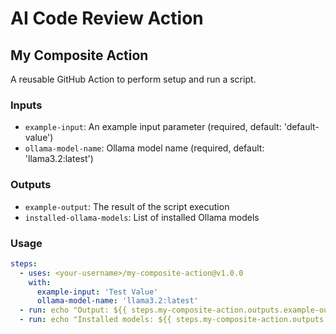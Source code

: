 # AI Code Review Action

## My Composite Action

A reusable GitHub Action to perform setup and run a script.

### Inputs

* `example-input`: An example input parameter (required, default: 'default-value')
* `ollama-model-name`: Ollama model name (required, default: 'llama3.2:latest')

### Outputs

* `example-output`: The result of the script execution
* `installed-ollama-models`: List of installed Ollama models

### Usage

```yaml
steps:
  - uses: <your-username>/my-composite-action@v1.0.0
    with:
      example-input: 'Test Value'
      ollama-model-name: 'llama3.2:latest'
  - run: echo "Output: ${{ steps.my-composite-action.outputs.example-output }}"
  - run: echo "Installed models: ${{ steps.my-composite-action.outputs.installed-ollama-models }}"